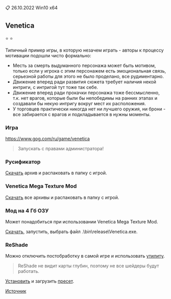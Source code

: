 :clipboard: 26.10.2022 Win10 x64

## Venetica

:star: :star:

Типичный пример игры, в которую незачем играть - авторы к процессу мотивации подошли чисто формально:
- Месть за смерть выдуманного персонажа может быть мотивом, только если у игрока с этим персонажем есть эмоциональная связь, серьезной работы для этого не было проделано, все рудиментарно.
- Движение вперед ради развития сюжета требует наличия некой интриги, с интригой тут тоже так себе.
- Движение вперед ради прокачки персонажа тоже бессмысленно, т.к. нет врагов, которые были бы непобедимы на ранних этапах и создавали бы некую интригу вокруг мест их расположения.
- У торговцев практически никогда нет ни лучшего оружия, ни брони - все забирается с врагов и подкладывается в нужны моменты.

### Игра

https://www.gog.com/ru/game/venetica

> Запускать с правами администратора!

### Русификатор

[Скачать](https://drive.google.com/file/d/1yawLZQV-Ms4QONTGGzCvhiWR1H1G_FqC/view) архив и распаковать в папку с игрой.

### Venetica Mega Texture Mod

[Скачать](https://www.moddb.com/mods/venetica-mega-texturen-mod) все архивы и распаковать в папку с игрой.

### Мод на 4 Гб ОЗУ

Может понадобиться при использовании Venetica Mega Texture Mod.

[Скачать](https://github.com/Unicornum/Db.Games/releases/download/common/4gb_patch.exe), запустить, выбрать файл .\bin\release\Venetica.exe.

### ReShade

Можно отключить постобработку в самой игре и использовать [утилиту](https://github.com/Unicornum/Db.Games/releases/download/common/ReShade_Setup_5.4.2.exe).

> ReShade не видит карты глубин, поэтому не все шейдеры будут работать.

[Установить](https://github.com/Unicornum/Db.Games/releases/download/common/ReShade.pdf) и загрузить [пресет](Venetica.ini).

[Источник](https://reshade.me/)
